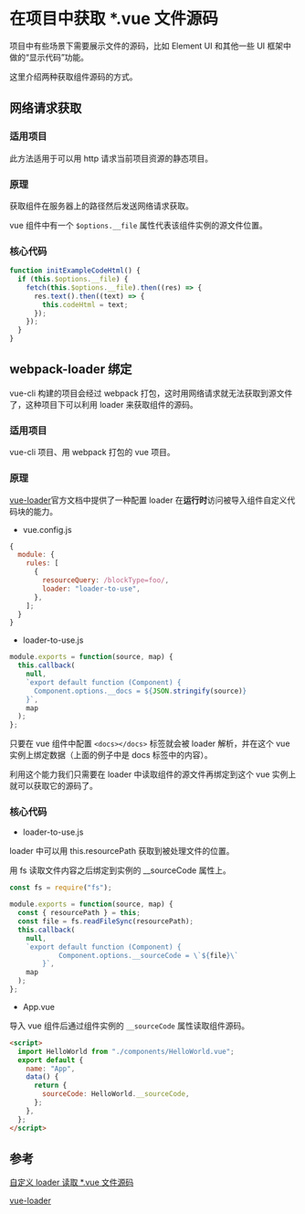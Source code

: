 <author-info date="1630046046816"></author-info>

# 在项目中获取 *.vue 文件源码

项目中有些场景下需要展示文件的源码，比如 Element UI 和其他一些 UI 框架中做的“显示代码”功能。

这里介绍两种获取组件源码的方式。

## 网络请求获取

### 适用项目

此方法适用于可以用 http 请求当前项目资源的静态项目。

### 原理

获取组件在服务器上的路径然后发送网络请求获取。

vue 组件中有一个 `$options.__file` 属性代表该组件实例的源文件位置。

### 核心代码

```js
function initExampleCodeHtml() {
  if (this.$options.__file) {
    fetch(this.$options.__file).then((res) => {
      res.text().then((text) => {
        this.codeHtml = text;
      });
    });
  }
}
```

## webpack-loader 绑定

vue-cli 构建的项目会经过 webpack 打包，这时用网络请求就无法获取到源文件了，这种项目下可以利用 loader 来获取组件的源码。

### 适用项目

vue-cli 项目、用 webpack 打包的 vue 项目。

### 原理

[vue-loader](https://vue-loader.vuejs.org/zh/guide/custom-blocks.html)官方文档中提供了一种配置 loader 在**运行时**访问被导入组件自定义代码块的能力。

- vue.config.js

```js
{
  module: {
    rules: [
      {
        resourceQuery: /blockType=foo/,
        loader: "loader-to-use",
      },
    ];
  }
}
```

- loader-to-use.js

```js
module.exports = function(source, map) {
  this.callback(
    null,
    `export default function (Component) {
      Component.options.__docs = ${JSON.stringify(source)}
    }`,
    map
  );
};
```

只要在 vue 组件中配置 `<docs></docs>` 标签就会被 loader 解析，并在这个 vue 实例上绑定数据（上面的例子中是 docs 标签中的内容）。

利用这个能力我们只需要在 loader 中读取组件的源文件再绑定到这个 vue 实例上就可以获取它的源码了。

### 核心代码

- loader-to-use.js

loader 中可以用 this.resourcePath 获取到被处理文件的位置。

用 fs 读取文件内容之后绑定到实例的 \_\_sourceCode 属性上。

```js
const fs = require("fs");

module.exports = function(source, map) {
  const { resourcePath } = this;
  const file = fs.readFileSync(resourcePath);
  this.callback(
    null,
    `export default function (Component) {
            Component.options.__sourceCode = \`${file}\`
        }`,
    map
  );
};
```

- App.vue

导入 vue 组件后通过组件实例的 `__sourceCode` 属性读取组件源码。

```html
<script>
  import HelloWorld from "./components/HelloWorld.vue";
  export default {
    name: "App",
    data() {
      return {
        sourceCode: HelloWorld.__sourceCode,
      };
    },
  };
</script>
```

## 参考

[自定义 loader 读取 \*.vue 文件源码](https://www.jianshu.com/p/c270e13918f3)

[vue-loader](https://vue-loader.vuejs.org/zh/guide/custom-blocks.html)
